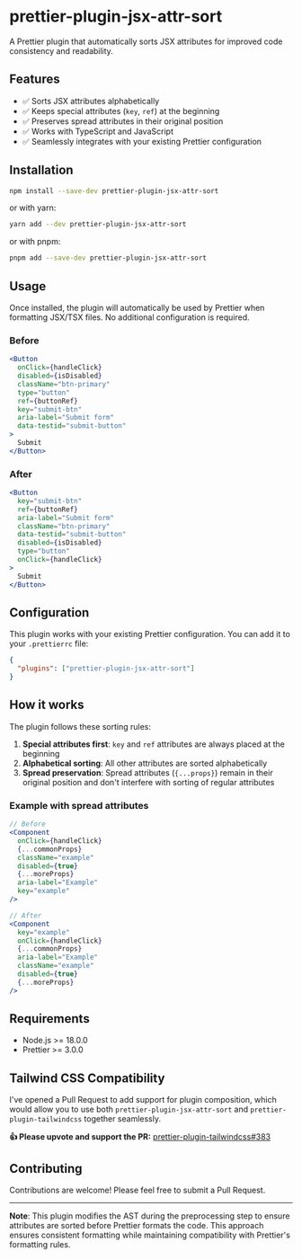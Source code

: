 # prettier-plugin-jsx-attr-sort

A Prettier plugin that automatically sorts JSX attributes for improved code consistency and readability.

## Features

- ✅ Sorts JSX attributes alphabetically
- ✅ Keeps special attributes (`key`, `ref`) at the beginning
- ✅ Preserves spread attributes in their original position
- ✅ Works with TypeScript and JavaScript
- ✅ Seamlessly integrates with your existing Prettier configuration

## Installation

```bash
npm install --save-dev prettier-plugin-jsx-attr-sort
```

or with yarn:

```bash
yarn add --dev prettier-plugin-jsx-attr-sort
```

or with pnpm:

```bash
pnpm add --save-dev prettier-plugin-jsx-attr-sort
```

## Usage

Once installed, the plugin will automatically be used by Prettier when formatting JSX/TSX files. No additional configuration is required.

### Before

```jsx
<Button
  onClick={handleClick}
  disabled={isDisabled}
  className="btn-primary"
  type="button"
  ref={buttonRef}
  key="submit-btn"
  aria-label="Submit form"
  data-testid="submit-button"
>
  Submit
</Button>
```

### After

```jsx
<Button
  key="submit-btn"
  ref={buttonRef}
  aria-label="Submit form"
  className="btn-primary"
  data-testid="submit-button"
  disabled={isDisabled}
  type="button"
  onClick={handleClick}
>
  Submit
</Button>
```

## Configuration

This plugin works with your existing Prettier configuration. You can add it to your `.prettierrc` file:

```json
{
  "plugins": ["prettier-plugin-jsx-attr-sort"]
}
```

## How it works

The plugin follows these sorting rules:

1. **Special attributes first**: `key` and `ref` attributes are always placed at the beginning
2. **Alphabetical sorting**: All other attributes are sorted alphabetically
3. **Spread preservation**: Spread attributes (`{...props}`) remain in their original position and don't interfere with sorting of regular attributes

### Example with spread attributes

```jsx
// Before
<Component
  onClick={handleClick}
  {...commonProps}
  className="example"
  disabled={true}
  {...moreProps}
  aria-label="Example"
  key="example"
/>

// After
<Component
  key="example"
  onClick={handleClick}
  {...commonProps}
  aria-label="Example"
  className="example"
  disabled={true}
  {...moreProps}
/>
```

## Requirements

- Node.js >= 18.0.0
- Prettier >= 3.0.0

## Tailwind CSS Compatibility

I've opened a Pull Request to add support for plugin composition, which would allow you to use both `prettier-plugin-jsx-attr-sort` and `prettier-plugin-tailwindcss` together seamlessly.

**👍 Please upvote and support the PR:** [prettier-plugin-tailwindcss#383](https://github.com/tailwindlabs/prettier-plugin-tailwindcss/pull/383)

## Contributing

Contributions are welcome! Please feel free to submit a Pull Request.

---

**Note**: This plugin modifies the AST during the preprocessing step to ensure attributes are sorted before Prettier formats the code. This approach ensures consistent formatting while maintaining compatibility with Prettier's formatting rules.
